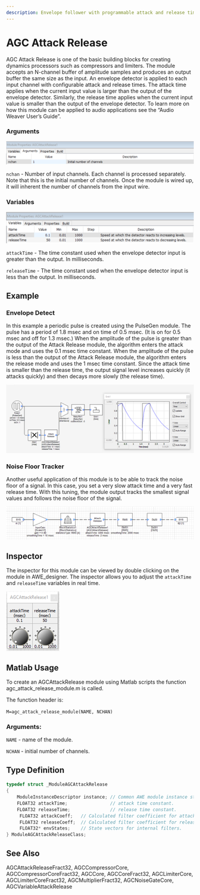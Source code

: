 ```yaml
---
description: Envelope follower with programmable attack and release times.
---
```


# AGC Attack Release

AGC Attack Release is one of the basic building blocks for creating dynamics processors such as compressors and limiters. The module accepts an N-channel buffer of amplitude samples and produces an output buffer the same size as the input. An envelope detector is applied to each input channel with configurable attack and release times. The attack time applies when the current input value is larger than the output of the envelope detector. Similarly, the release time applies when the current input value is smaller than the output of the envelope detector. To learn more on how this module can be applied to audio applications see the “Audio Weaver User’s Guide”.

### **Arguments**

![](../../../.gitbook/assets/0%20%2812%29.png)

`nchan` - Number of input channels. Each channel is processed separately. Note that this is the initial number of channels. Once the module is wired up, it will inherent the number of channels from the input wire.

### **Variables**

![](../../../.gitbook/assets/1%20%2812%29.png)

`attackTime` - The time constant used when the envelope detector input is greater than the output. In milliseconds.

`releaseTime` - The time constant used when the envelope detector input is less than the output. In milliseconds.

## Example

### Envelope Detect

In this example a periodic pulse is created using the PulseGen module. The pulse has a period of 1.8 msec and on time of 0.5 msec. \(It is on for 0.5 msec and off for 1.3 msec.\) When the amplitude of the pulse is greater than the output of the Attack Release module, the algorithm enters the attack mode and uses the 0.1 msec time constant. When the amplitude of the pulse is less than the output of the Attack Release module, the algorithm enters the release mode and uses the 1 msec time constant. Since the attack time is smaller than the release time, the output signal level increases quickly \(it attacks quickly\) and then decays more slowly \(the release time\).

![](../../../.gitbook/assets/2%20%2812%29.png)

### Noise Floor Tracker

Another useful application of this module is to be able to track the noise floor of a signal. In this case, you set a very slow attack time and a very fast release time. With this tuning, the module output tracks the smallest signal values and follows the noise floor of the signal.

![](../../../.gitbook/assets/3%20%289%29.png)

## Inspector

The inspector for this module can be viewed by double clicking on the module in AWE\_designer. The inspector allows you to adjust the `attackTime` and `releaseTime` variables in real time.

![](../../../.gitbook/assets/4%20%288%29.png)

## Matlab Usage

To create an AGCAttackRelease module using Matlab scripts the function agc\_attack\_release\_module.m is called.

The function header is:

 `M=agc_attack_release_module(NAME, NCHAN)`

### Arguments:

`NAME` - name of the module.

`NCHAN` - initial number of channels.

## Type Definition

```cpp
typedef struct _ModuleAGCAttackRelease
{
    ModuleInstanceDescriptor instance; // Common AWE module instance structure
    FLOAT32 attackTime;                // attack time constant.
    FLOAT32 releaseTime;               // release time constant.
     FLOAT32 attackCoeff;   // Calculated filter coefficient for attack time.
     FLOAT32 releaseCoeff;  // Calculated filter coefficient for release time.
     FLOAT32* envStates;    // State vectors for internal filters.
} ModuleAGCAttackReleaseClass;
```

## See Also

AGCAttackReleaseFract32, AGCCompressorCore, AGCCompressorCoreFract32, AGCCore, AGCCoreFract32, AGCLimiterCore, AGCLimiterCoreFract32, AGCMultiplierFract32, AGCNoiseGateCore, AGCVariableAttackRelease

